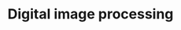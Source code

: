 ---
title: "Digital image processing"
collection: teaching
type: "graduate course"
permalink: /teaching/2018-spring-teaching-1
venue: "Zhengzhou University, Industrial Technology Research Institute"
date: 
location: "Zhengzhou, China"
---